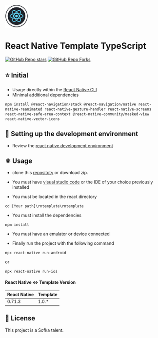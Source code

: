 
<img width="75px" src="https://github.com/Pedro-Murilo/icons-for-readme/blob/main/.github/react-icon.svg" alt="ReactJS Icon" />

# React Native Template TypeScript


[![GitHub Repo stars](https://img.shields.io/github/stars/juanDmedina/rntemplate?color=%2361dbfb&style=for-the-badge&logo=github)](https://github.com/juanDmedina/rntemplate/stargazers/) [![GitHub Repo Forks](https://img.shields.io/github/forks/juanDmedina/rntemplate?color=%2361dbfb&style=for-the-badge&logo=github&label=Forks)](https://github.com/juanDmedina/rntemplate/network/members)

## :star: Initial

- Usage directly within the [React Native CLI](https://github.com/react-native-community/cli)
- Minimal additional dependencies

```
npm install @react-navigation/stack @react-navigation/native react-native-reanimated react-native-gesture-handler react-native-screens react-native-safe-area-context @react-native-community/masked-view  react-native-vector-icons
```

## 🏹 Setting up the development environment

- Review the [react native development environment](https://reactnative.dev/docs/environment-setup)


## ⚛️ Usage

- clone this [repositoty](https://github.com/juanDmedina/rntemplate.git) or download zip.

- You must have [visual studio code](https://code.visualstudio.com/) or the IDE of your choice previously installed 

- You must be located in the react directory

```
cd [Your path]\rntemplate\rntemplate
```

- You must install the dependencies
```
npm install
```

- You must have an emulator or device connected

- Finally run the project with the following command

```
npx react-native run-android
```
or

```
npx react-native run-ios
```

#### React Native <=> Template Version

| React Native | Template |
| ------------ | -------- |
| 0.71.3         | 1.0.\*  |

## :bookmark: License

This project is a Sofka talent.
